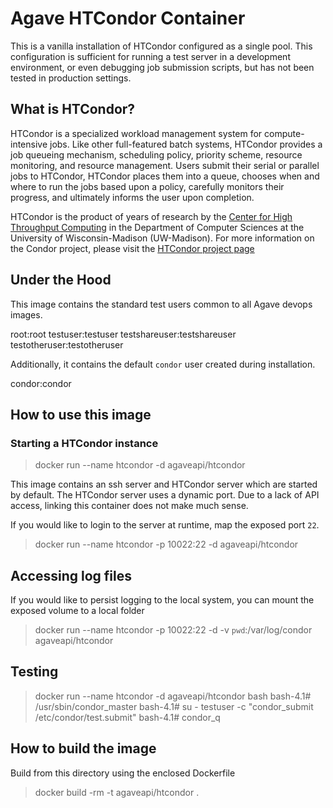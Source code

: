 Agave HTCondor Container
=======================

This is a vanilla installation of HTCondor configured as a single pool. This configuration is sufficient for running a test server in a development environment, or even debugging job submission scripts, but has not been tested in production settings.

## What is HTCondor?

HTCondor is a specialized workload management system for compute-intensive jobs. Like other full-featured batch systems, HTCondor provides a job queueing mechanism, scheduling policy, priority scheme, resource monitoring, and resource management. Users submit their serial or parallel jobs to HTCondor, HTCondor places them into a queue, chooses when and where to run the jobs based upon a policy, carefully monitors their progress, and ultimately informs the user upon completion.

HTCondor is the product of years of research by the [Center for High Throughput Computing](http://chtc.cs.wisc.edu/) in the Department of Computer Sciences at the University of Wisconsin-Madison (UW-Madison). For more information on the Condor project, please visit the [HTCondor project page](http://research.cs.wisc.edu/htcondor)

## Under the Hood

This image contains the standard test users common to all Agave devops images.

  root:root
  testuser:testuser
  testshareuser:testshareuser
  testotheruser:testotheruser

Additionally, it contains the default `condor` user created during installation.

  condor:condor


## How to use this image

### Starting a HTCondor instance

  > docker run --name htcondor -d agaveapi/htcondor

This image contains an ssh server and HTCondor server which are started by default. The HTCondor server uses a dynamic port. Due to a lack of API access, linking this container does not make much sense.

If you would like to login to the server at runtime, map the exposed port `22`.

  > docker run --name htcondor -p 10022:22 -d agaveapi/htcondor

## Accessing log files

If you would like to persist logging to the local system, you can mount the exposed volume to a local folder

  >  docker run --name htcondor -p 10022:22 -d -v `pwd`:/var/log/condor agaveapi/htcondor

## Testing

  > docker run --name htcondor -d agaveapi/htcondor bash
  bash-4.1# /usr/sbin/condor_master
  bash-4.1# su - testuser -c "condor_submit /etc/condor/test.submit"
  bash-4.1# condor_q

## How to build the image

Build from this directory using the enclosed Dockerfile

  > docker build -rm -t agaveapi/htcondor .
